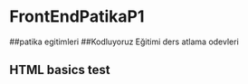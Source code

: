 ﻿# FrontEndPatikaP1
##patika egitimleri 
##Kodluyoruz Eğitimi ders atlama odevleri
## HTML basics test
